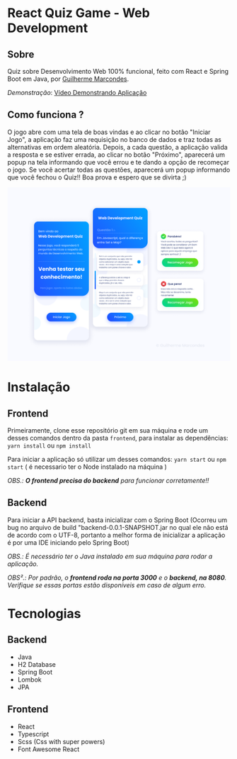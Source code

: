 # React Quiz Game - Web Development

## Sobre

Quiz sobre Desenvolvimento Web 100% funcional, feito com React e Spring Boot em Java, por [Guilherme Marcondes](https://github.com/GuilhermeCMarc).

_Demonstração_: [Vídeo Demonstrando Aplicação](https://youtu.be/3b1uoSVJ3no)

## Como funciona ?

O jogo abre com uma tela de boas vindas e ao clicar no botão "Iniciar Jogo", a aplicação faz uma requisição no banco de dados e traz todas as alternativas em ordem aleatória.
Depois, a cada questão, a aplicação valida a resposta e se estiver errada, ao clicar no botão "Próximo", aparecerá um popup na tela informando que você errou e te dando a opção de recomeçar o jogo. Se você acertar todas as questões, aparecerá um popup informando que você fechou o Quiz!! Boa prova e espero que se divirta ;)

![Mobile](./presentation_imgs/Mobile.png)

# Instalação

## Frontend

Primeiramente, clone esse repositório git em sua máquina e rode um desses comandos dentro da pasta `frontend`, para instalar as dependências: `yarn install` ou `npm install`

Para iniciar a aplicação só utilizar um desses comandos: `yarn start` ou `npm start`
( é necessario ter o Node instalado na máquina )

_OBS.: **O frontend precisa do backend** para funcionar corretamente!!_

## Backend

Para iniciar a API backend, basta inicializar com o Spring Boot
(Ocorreu um bug no arquivo de build "backend-0.0.1-SNAPSHOT.jar no qual ele não está de acordo com o UTF-8, portanto a melhor forma de inicializar a aplicação é por uma IDE iniciando pelo Spring Boot)

_OBS.: É necessário ter o Java instalado em sua máquina para rodar a aplicação._

_OBS².: Por padrão, o **frontend roda na porta 3000** e o **backend, na 8080**. Verifique se essas portas estão disponíveis em caso de algum erro._

# Tecnologias

## Backend

- Java
- H2 Database
- Spring Boot
- Lombok
- JPA

## Frontend

- React
- Typescript
- Scss (Css with super powers)
- Font Awesome React
